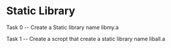 # Static Library

Task 0 -- Create a Static library name libmy.a

Task 1 -- Create a scropt that create a static library name liball.a
